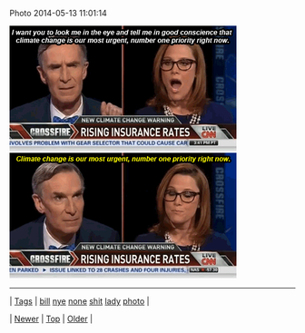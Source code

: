 <!--
title: Photo 2014-05-13 11
date: 2020-06-28T15:27:00.287Z
tags: bill, nye, none, shit, lady, photo
-->


Photo 2014-05-13 11:01:14

![](85614065205-0.gif)
![](85614065205-1.gif)

<!--BOTTOM-POST-NAVIGATION-->
---

| [Tags](tags.md) | [bill](tag-bill.md) [nye](tag-nye.md) [none](tag-none.md) [shit](tag-shit.md) [lady](tag-lady.md) [photo](tag-photo.md) |

| [Newer](85536703566.md) | [Top](index.md) | [Older](85623344023.md) |